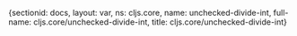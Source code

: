 {sectionid: docs, layout: var, ns: cljs.core, name: unchecked-divide-int, full-name: cljs.core/unchecked-divide-int,
  title: cljs.core/unchecked-divide-int}

